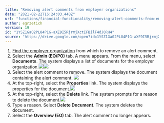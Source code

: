 ```yaml
---
title: "Removing alert comments from employer organizations"
date: "2021-02-22T16:24:03.440Z"
url: "functions/financial-functionality/removing-alert-comments-from-employer-organizations.html"
author: egrzetich
version: 19
id: "1YSZ1Ga02PL84P1G-aXE9I5RjrmjXctIFBilF4dJ0RH4"
source: "https://drive.google.com/open?id=1YSZ1Ga02PL84P1G-aXE9I5RjrmjXctIFBilF4dJ0RH4"
---
```

1. [Find the employer organization](finding-employer-organizations.html) from which to remove an alert comment.
2. Select the <strong>Admin (EO/PO)</strong> tab. A menu appears. From the menu, select <strong>Documents</strong>. The system displays a list of documents for the employer organization.![](removing-alert-comments-from-employer-organizations.images/image4.png)![](removing-alert-comments-from-employer-organizations.images/image1.png)
3. Select the alert comment to remove. The system displays the document containing the alert comment. ![](removing-alert-comments-from-employer-organizations.images/image2.png)
4. At the top-right, select the <strong>Properties</strong> link. The system displays the properties for the document.![](removing-alert-comments-from-employer-organizations.images/image3.png)
5. At the top-right, select the <strong>Delete</strong> link. The system prompts for a reason to delete the document.![](removing-alert-comments-from-employer-organizations.images/image5.png)
6. Type a reason. Select <strong>Delete Document</strong>. The system deletes the document.
7. Select the <strong>Overview (EO)</strong> tab. The alert comment no longer appears.
